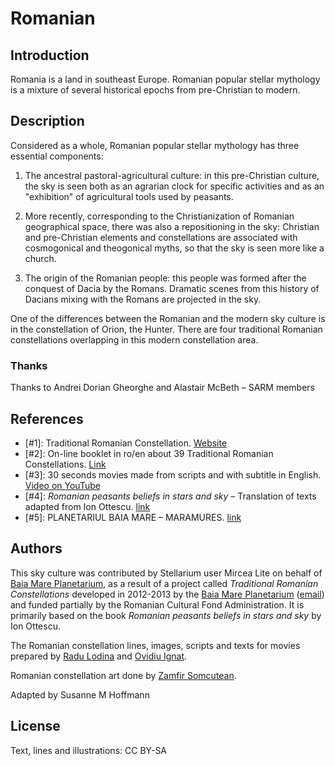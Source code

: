 # Romanian

## Introduction

Romania is a land in southeast Europe. Romanian popular stellar mythology is a
mixture of several historical epochs from pre-Christian to modern.

## Description

Considered as a whole, Romanian popular stellar mythology has three essential
components:

1. The ancestral pastoral-agricultural culture: in this pre-Christian culture,
the sky is seen both as an agrarian clock for specific activities and as an
"exhibition" of agricultural tools used by peasants.

2. More recently, corresponding to the Christianization of Romanian
geographical space, there was also a repositioning in the sky: Christian and
pre-Christian elements and constellations are associated with cosmogonical and
theogonical myths, so that the sky is seen more like a church.

3. The origin of the Romanian people: this people was formed after the conquest
of Dacia by the Romans. Dramatic scenes from this history of Dacians mixing
with the Romans are projected in the sky.

One of the differences between the Romanian and the modern sky culture is in
the constellation of Orion, the Hunter. There are four traditional Romanian
constellations overlapping in this modern constellation area.

### Thanks

Thanks to Andrei Dorian Gheorghe and Alastair McBeth – SARM members

## References

- [#1]: Traditional Romanian Constellation. [Website](http://www.crt-ro.com)
- [#2]: On-line booklet in ro/en about 39 Traditional Romanian Constellations. [Link](http://www.slideshare.net/planetariubm/broura-constelaii-romanesti-tradiionale)
- [#3]: 30 seconds movies made from scripts and with subtitle in English. [Video on YouTube](http://www.youtube.com/playlist?list=PLwaYDxThuSyGt1Pw55UxfI9802pq5fFro)
- [#4]: _Romanian peasants beliefs in stars and sky_ – Translation of texts adapted from Ion Ottescu. [link](http://www.sarm.ro/newsite/index.php?id=1&zi=29&luna=12&an=2009&act=news)
- [#5]: PLANETARIUL BAIA MARE – MARAMURES. [link](http://planetariubm.ro/)

## Authors

This sky culture was contributed by Stellarium user Mircea Lite on behalf of
[Baia Mare Planetarium](planetariul_bm@yahoo.com), as a result of a project
called _Traditional Romanian Constellations_ developed in 2012-2013 by the 
[Baia Mare Planetarium](https://www.planetariubm.ro)
([email](mailto:planetariubm@gmail.com)) and funded partially by the Romanian
Cultural Fond Administration.
It is primarily based on the book _Romanian peasants beliefs in stars and sky_
by Ion Ottescu.

The Romanian constellation lines, images, scripts and texts for movies prepared
by [Radu Lodina](mailto:rlodina@gmail.com) and [Ovidiu
Ignat](mailto:OviIgnat@yahoo.com).

Romanian constellation art done by [Zamfir Somcutean](naturazam@yahoo.com).

Adapted by Susanne M Hoffmann

## License

Text, lines and illustrations: CC BY-SA

